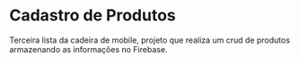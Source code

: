 <h1>Cadastro de Produtos</h1>

<p>Terceira lista da cadeira de mobile, projeto que realiza um crud de produtos armazenando as informações no Firebase.</p>
